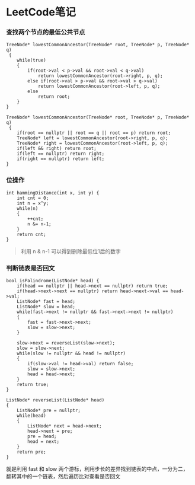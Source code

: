 # LeetCode笔记

###  查找两个节点的最低公共节点

    TreeNode* lowestCommonAncestor(TreeNode* root, TreeNode* p, TreeNode* q)
     {
        while(true)
        {
            if(root->val < p->val && root->val < q->val)
                return lowestCommonAncestor(root->right, p, q);
            else if(root->val > p->val && root->val > q->val)
                return lowestCommonAncestor(root->left, p, q);
            else
                return root;
        }
    }

    TreeNode* lowestCommonAncestor(TreeNode* root, TreeNode* p, TreeNode* q)
     {
        if(root == nullptr || root == q || root == p) return root;
        TreeNode* left = lowestCommonAncestor(root->right, p, q);
        TreeNode* right = lowestCommonAncestor(root->left, p, q);
        if(left && right) return root;
        if(left == nullptr) return right;
        if(right == nullptr) return left;
    }

### 位操作

    int hammingDistance(int x, int y) {
        int cnt = 0;
        int n = x^y;
        while(n)
        {
            ++cnt;
            n &= n-1;
        }
        return cnt;
    }

> 利用 n & n-1 可以得到删除最低位1后的数字

   

### 判断链表是否回文

    bool isPalindrome(ListNode* head) {
        if(head == nullptr || head->next == nullptr) return true;
        if(head->next->next == nullptr) return head->next->val == head->val;
        ListNode* fast = head;
        ListNode* slow = head;
        while(fast->next != nullptr && fast->next->next != nullptr)
        {
            fast = fast->next->next;
            slow = slow->next;
        }
        
        slow->next = reverseList(slow->next);
        slow = slow->next;
        while(slow != nullptr && head != nullptr)
        {
            if(slow->val != head->val) return false;
            slow = slow->next;
            head = head->next;
        }
        return true;
    }
    
    ListNode* reverseList(ListNode* head)
    {
        ListNode* pre = nullptr;
        while(head)
        {
            ListNode* next = head->next;
            head->next = pre;
            pre = head;
            head = next;
        }
        return pre;
    }


就是利用 fast 和 slow 两个游标，利用步长的差异找到链表的中点，一分为二，翻转其中的一个链表，然后遍历比对查看是否回文